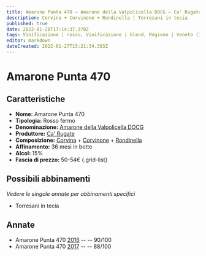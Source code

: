 ```yaml
---
title: Amarone Punta 470 – Amarone della Valpolicella DOCG – Ca' Rugate – Veneto (IT) – 50-54€ – 3★-4★
description: Corvina + Corvinone + Rondinella | Torresani in tecia
published: true
date: 2022-01-28T17:14:37.370Z
tags: Vinificazione | rosso, Vinificazione | blend, Regione | Veneto (IT), Vinificazione | fermo, Valutazioni | 4 stelle, Prezzi | 50-54€, Vitigni | Corvina, Vitigni | Rondinella, Vitigni | Corvinone, Alimento | piccione, Aromatizzazione | in tecia
editor: markdown
dateCreated: 2022-01-27T15:21:34.303Z
---
```


# Amarone Punta 470

## Caratteristiche
- **Nome:** <span class="nome">Amarone Punta 470</span>
- **Tipologia:** Rosso fermo
- **Denominazione:** <span class="denominazione">[Amarone della Valpolicella DOCG](/denominazioni/Italia/Veneto/DOCG/Amarone-della-Valpolicella)</span> 
- **Produttore:** <span class="cantina">[Ca' Rugate](/produttori/Italia/Veneto/Ca-Rugate)</span> 
- **Composizione:** [Corvina](/vitigni/Italia/bacca-nera/corvina) + [Corvinone](/vitigni/Italia/bacca-nera/corvinone) + [Rondinella](/vitigni/Italia/bacca-nera/rondinella) 
- **Affinamento:** 36 mesi in botte
- **Alcol:** 15%
- **Fascia di prezzo:** 50-54€
{.grid-list}

## Possibili abbinamenti
*Vedere le singole annate per abbinamenti specifici*

- Torresani in tecia

## Annate
- Amarone Punta 470 [2016](vini/Italia/Veneto/Ca-Rugate/Amarone-Punta-470/2016) -- <span class="star-4"></span> -- 90/100
- Amarone Punta 470 [2017](vini/Italia/Veneto/Ca-Rugate/Amarone-Punta-470/2017) -- <span class="star-3"></span> -- 88/100